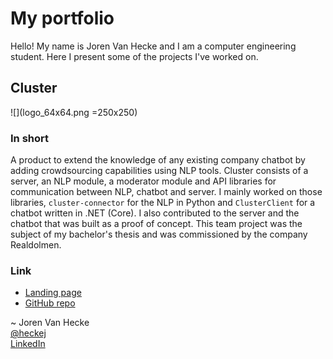 # My portfolio
Hello! My name is Joren Van Hecke and I am a computer engineering student. Here I present some of the projects I've worked on.
## Cluster
![](logo_64x64.png =250x250)
### In short
A product to extend the knowledge of any existing company chatbot by adding crowdsourcing capabilities using NLP tools. Cluster consists of a server, an NLP module, a moderator module and API libraries for communication between NLP, chatbot and server. I mainly worked on those libraries, `cluster-connector` for the NLP in Python and `ClusterClient` for a chatbot written in .NET (Core). I also contributed to the server and the chatbot that was built as a proof of concept. This team project was the subject of my bachelor's thesis and was commissioned by the company Realdolmen.
### Link
- [Landing page](https://heckej.github.io/P-O-Entrepreneurship-Team-A-ClusterConnector/)
- [GitHub repo](https://github.com/heckej/P-O-Entrepreneurship-Team-A-code)


~ Joren Van Hecke  
[@heckej](https://github.com/heckej/)  
[LinkedIn](https://www.linkedin.com/in/jorenvanhecke/)
